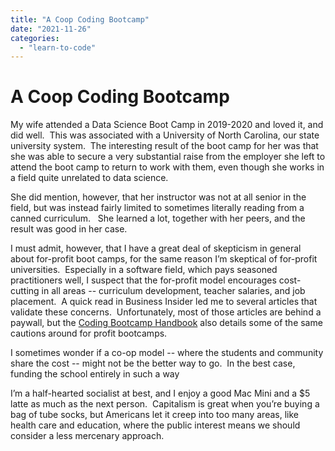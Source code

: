 ```yaml
---
title: "A Coop Coding Bootcamp"
date: "2021-11-26"
categories: 
  - "learn-to-code"
---
```

# A Coop Coding Bootcamp
My wife attended a Data Science Boot Camp in 2019-2020 and loved it, and did well.  This was associated with a University of North Carolina, our state university system.  The interesting result of the boot camp for her was that she was able to secure a very substantial raise from the employer she left to attend the boot camp to return to work with them, even though she works in a field quite unrelated to data science.

She did mention, however, that her instructor was not at all senior in the field, but was instead fairly limited to sometimes literally reading from a canned curriculum.   She learned a lot, together with her peers, and the result was good in her case.

I must admit, however, that I have a great deal of skepticism in general about for-profit boot camps, for the same reason I’m skeptical of for-profit universities.  Especially in a software field, which pays seasoned practitioners well, I suspect that the for-profit model encourages cost-cutting in all areas -- curriculum development, teacher salaries, and job placement.  A quick read in Business Insider led me to several articles that validate these concerns.  Unfortunately, most of those articles are behind a paywall, but the [Coding Bootcamp Handbook](https://www.freecodecamp.org/news/coding-bootcamp-handbook/) also details some of the same cautions around for profit bootcamps.  
  
I sometimes wonder if a co-op model -- where the students and community share the cost -- might not be the better way to go.  In the best case, funding the school entirely in such a way

I’m a half-hearted socialist at best, and I enjoy a good Mac Mini and a $5 latte as much as the next person.  Capitalism is great when you’re buying a bag of tube socks, but Americans let it creep into too many areas, like health care and education, where the public interest means we should consider a less mercenary approach.
